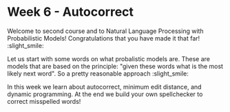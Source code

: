 # Week 6 - Autocorrect

Welcome to second course and to Natural Language Processing with Probabilistic Models! Congratulations that you have made it that far! :slight\_smile:&#x20;

Let us start with some words on what probalistic models are. These are models that are based on the principle: "given these words what is the most likely next word". So a pretty reasonable approach :slight\_smile:&#x20;

In this week we learn about autocorrect, minimum edit distance, and dynamic programming. At the end we build your own spellchecker to correct misspelled words!&#x20;
